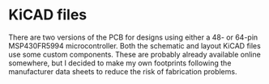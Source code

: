 # KiCAD files
There are two versions of the PCB for designs using either a 48- or 64-pin MSP430FR5994 microcontroller. Both the schematic and layout KiCAD files use some custom components. These are probably already available online somewhere, but I decided to make my own 
footprints following the manufacturer data sheets to reduce the risk of fabrication problems. 

